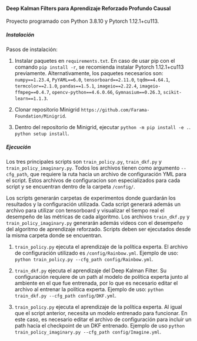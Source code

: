 #### Deep Kalman Filters para Aprendizaje Reforzado Profundo Causal


Proyecto programado con Python 3.8.10 y Pytorch 1.12.1+cu113.

##### Instalación 
Pasos de instalación:

1. Instalar paquetes en ```requirements.txt```. En caso de usar pip con el comando ```pip install -r```, se recomienda instalar Pytorch 1.12.1+cu113 previamente. Alternativamente, los paquetes necesarios son: ```numpy==1.23.4```, ```PyYAML==6.0```, ```tensorboard==2.11.0```, ```tqdm==4.64.1```, ```termcolor==2.1.0```, ```pandas==1.5.1```, ```imageio==2.22.4```, ```imageio-ffmpeg==0.4.7```, ```opencv-python==4.6.0.66```, ```Gymnasium==0.26.3```, ```scikit-learn==1.1.3```. 
    

2. Clonar repositorio Minigrid ```https://github.com/Farama-Foundation/Minigrid```.

3. Dentro del repositorio de Minigrid, ejecutar ```python -m pip install -e .```.
```python setup install```.

##### Ejecución

Los tres principales scripts son ```train_policy.py```, ```train_dkf.py``` y ```train_policy_imaginary.py```. Todos los archivos tienen como argumento ```--cfg_path```, que requiere la ruta hacia un archivo de configuración YML para el script. Estos archivos de configuracion son especializados para cada script y se encuentran dentro de la carpeta ```/config/```. 

Los scripts generarán carpetas de experimentos donde guardarán los resultados y la configuración utilizada. Cada script generará además un archivo para utilizar con tensorboard y visualizar el tiempo real el desempeño de las métricas de cada algoritmo. Los archivos ```train_dkf.py``` y ```train_policy_imaginary.py``` generarán además videos con el desempeño del algoritmo de aprendizaje reforzado. Scripts deben ser ejecutados desde la misma carpeta donde se encuentran.

1. ```train_policy.py``` ejecuta el aprendizaje de la política experta.  El archivo de configuración utilizado es ```/config/Rainbow.yml```. Ejemplo de uso: ```python train_policy.py --cfg_path config/Rainbow.yml```.

2. ```train_dkf.py``` ejecuta el aprendizaje del Deep Kalman Filter. Su configuración requiere de un path al modelo de política experta junto al ambiente en el que fue entrenada, por lo que es necesario editar el archivo al entrenar la política experta. Ejemplo de uso: ```python train_dkf.py --cfg_path config/DKF.yml```.

3. ```train_policy.py``` ejecuta el aprendizaje de la política experta. Al igual que el script anterior, necesita un modelo entrenado para funcionar. En este caso, es necesario editar el archivo de configuración para incluir un path hacia el checkpoint de un DKF entrenado. Ejemplo de uso ```python train_policy_imaginary.py --cfg_path config/Imagine.yml```.